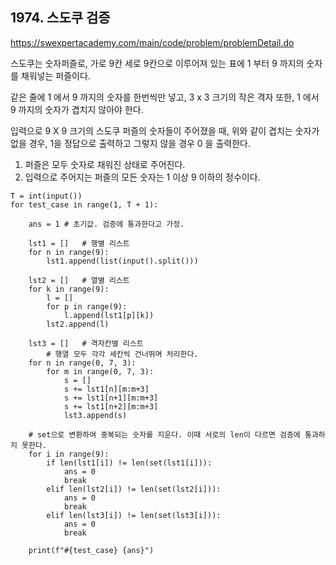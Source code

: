 ## 1974. 스도쿠 검증
https://swexpertacademy.com/main/code/problem/problemDetail.do

스도쿠는 숫자퍼즐로, 가로 9칸 세로 9칸으로 이루어져 있는 표에 1 부터 9 까지의 숫자를 채워넣는 퍼즐이다.
 
같은 줄에 1 에서 9 까지의 숫자를 한번씩만 넣고, 3 x 3 크기의 작은 격자 또한, 1 에서 9 까지의 숫자가 겹치지 않아야 한다.
 
입력으로 9 X 9 크기의 스도쿠 퍼즐의 숫자들이 주어졌을 때, 위와 같이 겹치는 숫자가 없을 경우, 1을 정답으로 출력하고 그렇지 않을 경우 0 을 출력한다.

1. 퍼즐은 모두 숫자로 채워진 상태로 주어진다.
2. 입력으로 주어지는 퍼즐의 모든 숫자는 1 이상 9 이하의 정수이다.

```
T = int(input())
for test_case in range(1, T + 1):
    
    ans = 1 # 초기값. 검증에 통과한다고 가정.

    lst1 = []   # 행별 리스트
    for n in range(9):
        lst1.append(list(input().split()))

    lst2 = []   # 열별 리스트
    for k in range(9):
        l = []
        for p in range(9):
            l.append(lst1[p][k])
        lst2.append(l)

    lst3 = []   # 격자칸별 리스트
        # 행열 모두 각각 세칸씩 건너뛰며 처리한다.
    for n in range(0, 7, 3):    
        for m in range(0, 7, 3):
            s = []
            s += lst1[n][m:m+3]
            s += lst1[n+1][m:m+3]
            s += lst1[n+2][m:m+3]
            lst3.append(s)

    # set으로 변환하여 중복되는 숫자를 지운다. 이때 서로의 len이 다르면 검증에 통과하지 못한다.
    for i in range(9):  
        if len(lst1[i]) != len(set(lst1[i])):
            ans = 0
            break
        elif len(lst2[i]) != len(set(lst2[i])):
            ans = 0
            break
        elif len(lst3[i]) != len(set(lst3[i])):
            ans = 0
            break

    print(f"#{test_case} {ans}")
